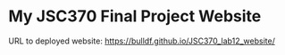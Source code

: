 # My JSC370 Final Project Website

URL to deployed website: https://bulldf.github.io/JSC370_lab12_website/
